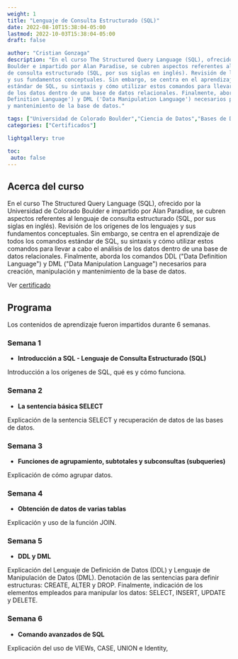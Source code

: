 ```yaml
---
weight: 1
title: "Lenguaje de Consulta Estructurado (SQL)"
date: 2022-08-10T15:38:04-05:00
lastmod: 2022-10-03T15:38:04-05:00
draft: false

author: "Cristian Gonzaga"
description: "En el curso The Structured Query Language (SQL), ofrecido por la Universidad de Colorado 
Boulder e impartido por Alan Paradise, se cubren aspectos referentes al lenguaje
de consulta estructurado (SQL, por sus siglas en inglés). Revisión de los orígenes de los lenguajes
y sus fundamentos conceptuales. Sin embargo, se centra en el aprendizaje de todos los comandos
estándar de SQL, su sintaxis y cómo utilizar estos comandos para llevar a cabo el análisis
de los datos dentro de una base de datos relacionales. Finalmente, aborda los comandos DDL ('Data
Definition Language') y DML ('Data Manipulation Language') necesarios para creación, manipulación
y mantenimiento de la base de datos."

tags: ["Universidad de Colorado Boulder","Ciencia de Datos","Bases de Datos"]
categories: ["Certificados"]

lightgallery: true

toc:
 auto: false
---
```

<!--more-->

## Acerca del curso

En el curso The Structured Query Language (SQL), ofrecido por la Universidad de Colorado 
Boulder e impartido por Alan Paradise, se cubren aspectos referentes al lenguaje
de consulta estructurado (SQL, por sus siglas en inglés). Revisión de los orígenes de los lenguajes
y sus fundamentos conceptuales. Sin embargo, se centra en el aprendizaje de todos los comandos
estándar de SQL, su sintaxis y cómo utilizar estos comandos para llevar a cabo el análisis
de los datos dentro de una base de datos relacionales. Finalmente, aborda los comandos DDL ("Data
Definition Language") y DML ("Data Manipulation Language") necesarios para creación, manipulación
y mantenimiento de la base de datos.

Ver [certificado](https://coursera.org/share/949eaf1ea55bf54099aaf73530a8e473)


## Programa

Los contenidos de aprendizaje fueron impartidos durante 6 semanas.

### Semana 1
* **Introducción a SQL - Lenguaje de Consulta Estructurado (SQL)**

Introducción a los orígenes de SQL, qué es y cómo funciona.

### Semana 2
* **La sentencia básica SELECT**

Explicación de la sentencia SELECT y recuperación de datos de las bases de datos.

### Semana 3
* **Funciones de agrupamiento, subtotales y subconsultas (subqueries)**

Explicación de cómo agrupar datos.

### Semana 4
* **Obtención de datos de varias tablas**

Explicación y uso de la función JOIN.

### Semana 5
* **DDL y DML**

Explicación del Lenguaje de Definición de Datos (DDL) y Lenguaje de Manipulación
de Datos (DML). Denotación de las sentencias para definir estructuras: CREATE, ALTER
y DROP. Finalmente, indicación de los elementos empleados para manipular los datos:
SELECT, INSERT, UPDATE y DELETE.

### Semana 6
* **Comando avanzados de SQL**

Explicación del uso de VIEWs, CASE, UNION e Identity,